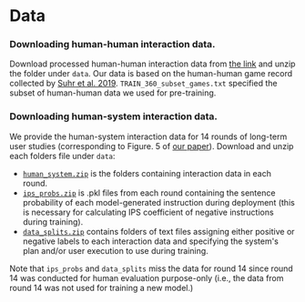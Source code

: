 # Data

### Downloading human-human interaction data.
Download processed human-human interaction data from [the link](https://drive.google.com/file/d/1L0YIYJJd1jQhY8Fethfg2t1eawG7OTaC/view?usp=sharing) and unzip the folder under `data`. Our data is based on the human-human game record collected by [Suhr et al. 2019](https://aclanthology.org/D19-1218.pdf). `TRAIN_360_subset_games.txt` specified the subset of human-human data we used for pre-training.

### Downloading human-system interaction data.
We provide the human-system interaction data for 14 rounds of long-term user studies (corresponding to Figure. 5 of [our paper](https://arxiv.org/pdf/2108.04812.pdf)). 
Download and unzip each folders file under `data`:
- [`human_system.zip`](https://drive.google.com/file/d/1z0vVy5hbGAyAo9dxcE5VzIXw2uLTbO6O/view?usp=sharing) is the folders containing interaction data in each round. 
- [`ips_probs.zip`](https://drive.google.com/file/d/1loUUI6h0pCLbXSNl7yrsQa2NB8SqfxBP/view?usp=sharing) is .pkl files from each round containing the sentence probability of each model-generated instruction during deployment (this is necessary for calculating IPS coefficient of negative instructions during training). 
- [`data_splits.zip`](https://drive.google.com/file/d/1G0HkXyxzu-kIa2Sl5_-2Byh2DOQlvYOK/view?usp=sharing) contains folders of text files assigning either positive or negative labels to each interaction data and specifying the system's plan and/or user execution to use during training.

Note that `ips_probs` and `data_splits` miss the data for round 14 since round 14 was conducted for human evaluation purpose-only (i.e., the data from round 14 was not used for training a new model.) 
